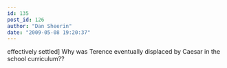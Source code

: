 ```yaml
---
id: 135
post_id: 126
author: "Dan Sheerin"
date: "2009-05-08 19:20:37"
---
```

effectively settled] Why was Terence eventually displaced by Caesar in the school curriculum??
